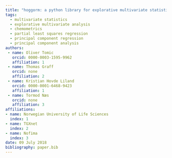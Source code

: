 ```yaml
---
title: "hoggorm: a python library for explorative multivariate statistics"
tags:
  - multivariate statistics
  - explorative multivariate analysis
  - chemometrics
  - partial least squares regression
  - principal component regression
  - principal component analysis
authors:
 - name: Oliver Tomic
   orcid: 0000-0003-1595-9962
   affiliation: 1
 - name: Thomas Graff
   orcid: none
   affiliation: 2
 - name: Kristian Hovde Liland
   orcid: 0000-0001-6468-9423
   affiliation: 1
 - name: Tormod Næs
   orcid: none
   affiliation: 3
affiliations:
- name: Norwegian University of Life Sciences
  index: 1
- name: TGXnet
  index: 2
- name: Nofima
  index: 3
date: 09 July 2018
bibliography: paper.bib
---
```


